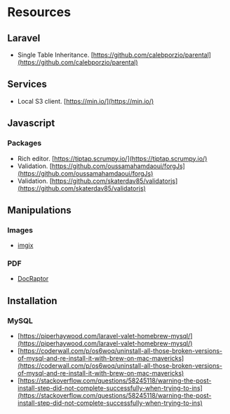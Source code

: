 # Resources

## Laravel

* Single Table Inheritance. [https://github.com/calebporzio/parental](https://github.com/calebporzio/parental)

## Services

* Local S3 client. [https://min.io/](https://min.io/)

## Javascript

### Packages

* Rich editor. [https://tiptap.scrumpy.io/](https://tiptap.scrumpy.io/)
* Validation. [https://github.com/oussamahamdaoui/forgJs](https://github.com/oussamahamdaoui/forgJs)
* Validation. [https://github.com/skaterdav85/validatorjs](https://github.com/skaterdav85/validatorjs)

## Manipulations

### Images

* [imgix](https://www.imgix.com/)

### PDF

* [DocRaptor](https://docraptor.com/)

## Installation

### MySQL

* [https://piperhaywood.com/laravel-valet-homebrew-mysql/](https://piperhaywood.com/laravel-valet-homebrew-mysql/)
* [https://coderwall.com/p/os6woq/uninstall-all-those-broken-versions-of-mysql-and-re-install-it-with-brew-on-mac-mavericks](https://coderwall.com/p/os6woq/uninstall-all-those-broken-versions-of-mysql-and-re-install-it-with-brew-on-mac-mavericks)
* [https://stackoverflow.com/questions/58245118/warning-the-post-install-step-did-not-complete-successfully-when-trying-to-ins](https://stackoverflow.com/questions/58245118/warning-the-post-install-step-did-not-complete-successfully-when-trying-to-ins)
